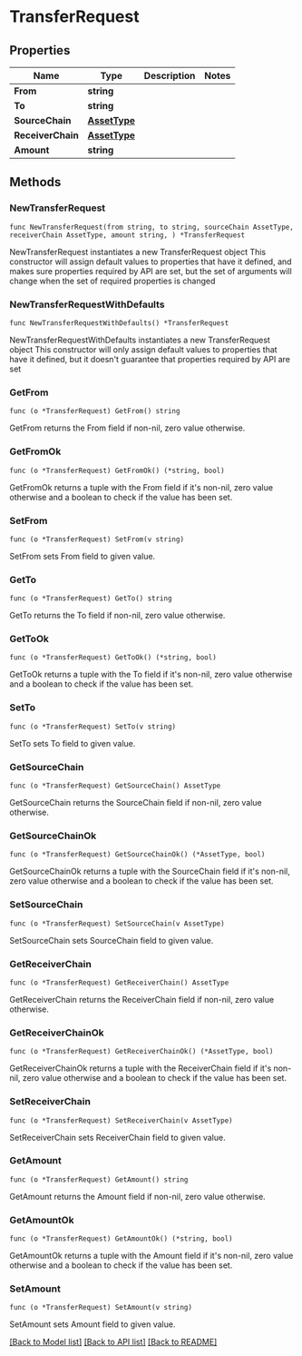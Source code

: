 # TransferRequest

## Properties

Name | Type | Description | Notes
------------ | ------------- | ------------- | -------------
**From** | **string** |  | 
**To** | **string** |  | 
**SourceChain** | [**AssetType**](AssetType.md) |  | 
**ReceiverChain** | [**AssetType**](AssetType.md) |  | 
**Amount** | **string** |  | 

## Methods

### NewTransferRequest

`func NewTransferRequest(from string, to string, sourceChain AssetType, receiverChain AssetType, amount string, ) *TransferRequest`

NewTransferRequest instantiates a new TransferRequest object
This constructor will assign default values to properties that have it defined,
and makes sure properties required by API are set, but the set of arguments
will change when the set of required properties is changed

### NewTransferRequestWithDefaults

`func NewTransferRequestWithDefaults() *TransferRequest`

NewTransferRequestWithDefaults instantiates a new TransferRequest object
This constructor will only assign default values to properties that have it defined,
but it doesn't guarantee that properties required by API are set

### GetFrom

`func (o *TransferRequest) GetFrom() string`

GetFrom returns the From field if non-nil, zero value otherwise.

### GetFromOk

`func (o *TransferRequest) GetFromOk() (*string, bool)`

GetFromOk returns a tuple with the From field if it's non-nil, zero value otherwise
and a boolean to check if the value has been set.

### SetFrom

`func (o *TransferRequest) SetFrom(v string)`

SetFrom sets From field to given value.


### GetTo

`func (o *TransferRequest) GetTo() string`

GetTo returns the To field if non-nil, zero value otherwise.

### GetToOk

`func (o *TransferRequest) GetToOk() (*string, bool)`

GetToOk returns a tuple with the To field if it's non-nil, zero value otherwise
and a boolean to check if the value has been set.

### SetTo

`func (o *TransferRequest) SetTo(v string)`

SetTo sets To field to given value.


### GetSourceChain

`func (o *TransferRequest) GetSourceChain() AssetType`

GetSourceChain returns the SourceChain field if non-nil, zero value otherwise.

### GetSourceChainOk

`func (o *TransferRequest) GetSourceChainOk() (*AssetType, bool)`

GetSourceChainOk returns a tuple with the SourceChain field if it's non-nil, zero value otherwise
and a boolean to check if the value has been set.

### SetSourceChain

`func (o *TransferRequest) SetSourceChain(v AssetType)`

SetSourceChain sets SourceChain field to given value.


### GetReceiverChain

`func (o *TransferRequest) GetReceiverChain() AssetType`

GetReceiverChain returns the ReceiverChain field if non-nil, zero value otherwise.

### GetReceiverChainOk

`func (o *TransferRequest) GetReceiverChainOk() (*AssetType, bool)`

GetReceiverChainOk returns a tuple with the ReceiverChain field if it's non-nil, zero value otherwise
and a boolean to check if the value has been set.

### SetReceiverChain

`func (o *TransferRequest) SetReceiverChain(v AssetType)`

SetReceiverChain sets ReceiverChain field to given value.


### GetAmount

`func (o *TransferRequest) GetAmount() string`

GetAmount returns the Amount field if non-nil, zero value otherwise.

### GetAmountOk

`func (o *TransferRequest) GetAmountOk() (*string, bool)`

GetAmountOk returns a tuple with the Amount field if it's non-nil, zero value otherwise
and a boolean to check if the value has been set.

### SetAmount

`func (o *TransferRequest) SetAmount(v string)`

SetAmount sets Amount field to given value.



[[Back to Model list]](../README.md#documentation-for-models) [[Back to API list]](../README.md#documentation-for-api-endpoints) [[Back to README]](../README.md)



